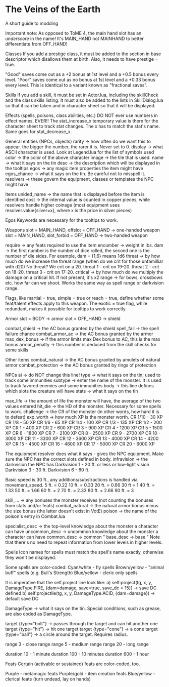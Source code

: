 The Veins of the Earth
=========

A short guide to modding

Important note:
As opposed to ToME 4, the main hand slot has an *underscore* in the name! It's MAIN_HAND not MAINHAND to better differentiate from OFF_HAND!

Classes
If you add a prestige class, it must be added to the section in base descriptor which disallows them at birth. Also, it needs to have prestige = true.

"Good" saves come out as a +2 bonus at 1st level and a +0.5 bonus every level.
"Poor" saves come out as no bonus at 1st level and a +0.33 bonus every level.
This is identical to a variant known as "fractional saves".

Skills
If you add a skill, it must be set in Actor.lua, including the skillCheck and the class skills listing. It must also be added to the lists in SkillDialog.lua so that it can be taken and in character sheet so that it will be displayed.

Effects (spells, poisons, class abilities, etc.)
DO NOT ever use numbers in effect names, EVER!!
The stat_increase_x temporary value is there for the character sheet to track stat changes. The x has to match the stat's name.
Same goes for stat_decrease_x.

General entities (NPCs, objects)
rarity -> how often do we want this to appear. the bigger the number, the rarer it is. Never set to 0.
display -> what ASCII character is used. Look at Legend.lua for the list of symbols used
color -> the color of the above character
image -> the tile that is used.
name -> what it says on the tin
desc -> the description which will be displayed in the tooltips
egos -> any magic item properties the item might have
egos_chance -> what it says on the tin. Be careful not to misspell it.
resolvers -> these govern the equipment, classes or templates the NPC might have

Items
unided_name -> the name that is displayed before the item is identified
cost -> the internal value is counted in copper pieces, while resolvers handle higher coinage (most equipment uses resolver.value{silver=x}, where x is the price in silver pieces)

Egos
Keywords are necessary for the tooltips to work.

Weapons
slot = MAIN_HAND, offslot = OFF_HAND -> one-handed weapon
slot = MAIN_HAND, slot_forbid = OFF_HAND -> two-handed weapon

require -> any feats required to use the item
encumber -> weight in lbs.
dam -> the first number is the number of dice rolled, the second one is the number of die sides.
For example, dam = {1,6} means 1d6
threat -> by how much do we increase the threat range (when do we crit for those unfamilliar with d20)
No threat? We crit on a 20. threat 1 - crit on 19-20. threat 2 - crit on 18-20. threat 3 - crit on 17-20.
critical -> by how much do we multiply the damage on a critical hit. If not present, it's x2
range -> for bows, crossbows etc. how far can we shoot. Works the same way as spell range or darkvision range.

Flags, like martial = true, simple = true or reach = true, define whether some feat/talent effects apply to this weapon. The exotic = true flag, while redundant, makes it possible for tooltips to work correctly.

Armor
slot = BODY -> armor
slot = OFF_HAND -> shield

combat_shield -> the AC bonus granted by the shield
spell_fail -> the spell failure chance
combat_armor_ac -> the AC bonus granted by the armor
max_dex_bonus -> if the armor limits max Dex bonus to AC, this is the max bonus
armor_penalty -> this number is deduced from the skill checks for some skills

Other items
combat_natural -> the AC bonus granted by amulets of natural armor
combat_protection -> the AC bonus granted by rings of protection

NPCs
ai -> do NOT change this line!
type -> what it says on the tin; used to track some immunities
subtype -> enter the name of the monster. It is used to track favored enemies and some immunities
body -> this line defines which slots the creature will have
stats -> what it says on the tin

max_life -> the amount of life the monster will have, the average of the two values entered
hit_die -> the HD of the monster. Necessary for some spells to work.
challenge -> the CR of the monster (in other words, how hard it is to defeat)
exp_worth -> how much XP is the monster worth.
CR 1/10 - 30 XP
CR 1/8 - 50 XP
CR 1/6 - 65 XP
CR 1/4 - 100 XP
CR 1/3 - 135 XP
CR 1/2 - 200 XP
CR 1 - 400 XP
CR 2 - 600 XP
CR 3 - 900 XP
CR 4 - 1200 XP
CR 5 - 1500 XP
CR 6 - 1800 XP
CR 7 - 2100 XP
CR 8 - 2500 XP
CR 9 - 2700 XP
CR 10 - 3000 XP
CR 11 - 3300 XP
CR 12 - 3600 XP
CR 13 - 4000 XP
CR 14 - 4200 XP
CR 15 - 4500 XP
CR 16 - 4800 XP
CR 17 - 5000 XP
CR 20 - 6000 XP

The equipment resolver does what it says - gives the NPC equipment. Make sure the NPC has the correct slots defined in body.
infravision -> the darkvision the NPC has
Darkvision 1 - 20 ft. or less or low-light vision
Darkvision 3 - 30 ft.
Darkvision 6 - 60 ft.

Basic speed is 30 ft., any additions/substractions is handled via movement_speed.
5 ft. = 0.22
10 ft. = 0.33
20 ft. = 0.66 
30 ft  = 1
40 ft. = 1.33
50 ft. = 1.66
60 ft. = 2
70 ft. = 2.33
80 ft. = 2.66
90 ft. = 3

skill_... -> any bonuses the monster receives (not counting the bonuses from stats and/or feats)
combat_natural -> the natural armor bonus minus the size bonus (the latter doesn't exist in VotE)
poison -> the name of the poison's entry in Combat.lua

specialist_desc -> the top-level knowledge about the monster a character can have
uncommon_desc -> uncommon knowledge about the monster a character can have
common_desc -> common "
base_desc -> base "
Note that there's no need to repeat information from lower levels in higher levels.


Spells
Icon names for spells must match the spell's name exactly, otherwise they won't be displayed.

Some spells are color-coded:
Cyan/white - fly spells
Brown/yellow - "animal buff" spells (e.g. Bull's Strength)
Blue/yellow - cleric only spells


It is imperative that the self.project line look like:
a) self:project(tg, x, y, DamageType.FIRE, {dam=damage, save=true, save_dc = 15}) -> save DC defined
b) self:projectile(tg, x, y, DamageType.ACID, {dam=damage}) -> default save DC

DamageType -> what it says on the tin. Special conditions, such as grease, are also coded as DamageType.

target {type="bolt"} -> passes through the target and can hit another one
target {type="hit"} -> hit one target
target {type="cone"} -> a cone
target {type="ball"} -> a circle around the target. Requires radius.

range 3 - close range
range 5 - medium range
range 20 - long range

duration 10 - 1 minute
duration 100 - 10 minutes
duration 600 - 1 hour

Feats
Certain (activable or sustained) feats are color-coded, too.

Purple - metamagic feats
Purple/gold - item creation feats
Blue/yellow - clerical feats (turn undead, lay on hands)